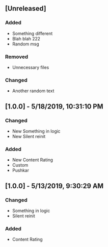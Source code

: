 ## [Unreleased]
### Added
* Something different
* Blah blah 222
* Random msg
### Removed
* Unnecessary files
### Changed
* Another random text
## [1.0.0] - 5/18/2019, 10:31:10 PM
### Changed
* New Something in logic
* New Silent reinit
### Added
* New Content Rating
* Custom
* Pushkar
## [1.0.0] - 5/13/2019, 9:30:29 AM
### Changed
* Something in logic
* Silent reinit
### Added
* Content Rating
